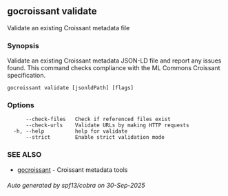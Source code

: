 ## gocroissant validate

Validate an existing Croissant metadata file

### Synopsis

Validate an existing Croissant metadata JSON-LD file and report any issues found.
		This command checks compliance with the ML Commons Croissant specification.

```
gocroissant validate [jsonldPath] [flags]
```

### Options

```
      --check-files   Check if referenced files exist
      --check-urls    Validate URLs by making HTTP requests
  -h, --help          help for validate
      --strict        Enable strict validation mode
```

### SEE ALSO

* [gocroissant](gocroissant.md)	 - Croissant metadata tools

###### Auto generated by spf13/cobra on 30-Sep-2025
